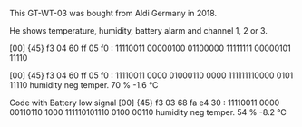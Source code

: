 This GT-WT-03 was bought from Aldi Germany in 2018.

He shows temperature, humidity, battery alarm and channel 1, 2 or 3.


[00] {45} f3 04 60 ff 05 f0 : 11110011 00000100 01100000 11111111 00000101 11110

[00] {45} f3 04 60 ff 05 f0 : 11110011 0000 01000110 0000 111111110000 0101 11110
                                            humidity      neg temper.
                                              70 %          -1.6 °C

Code with Battery low signal
[00] {45} f3 03 68 fa e4 30 : 11110011 0000 00110110 1000 111110101110 0100 00110
                                            humidity      neg  temper.
                                              54 %          -8.2 °C
